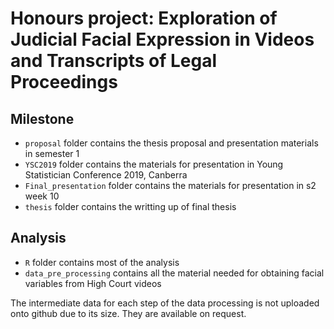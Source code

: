 # Honours project: Exploration of Judicial Facial Expression in Videos and Transcripts of Legal Proceedings

## Milestone

- `proposal` folder contains the thesis proposal and presentation materials in semester 1
- `YSC2019` folder contains the materials for presentation in Young Statistician Conference 2019, Canberra
- `Final_presentation` folder contains the materials for presentation in s2 week 10
- `thesis` folder contains the writting up of final thesis

## Analysis
- `R` folder contains most of the analysis
- `data_pre_processing` contains all the material needed for obtaining facial variables from High Court videos

The intermediate data for each step of the data processing is not uploaded onto github due to its size. They are available on request. 
